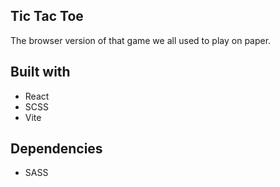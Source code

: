 ## Tic Tac Toe

The browser version of that game we all used to play on paper.

## Built with

- React
- SCSS
- Vite

## Dependencies

- SASS
